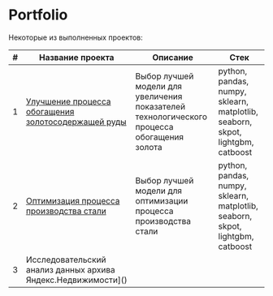 # Portfolio

Некоторые из выполненных проектов:

| # | Название проекта | Описание | Стек
|---|------------------|----------|------
|1|[Улучшение процесса обогащения<br>золотосодержащей руды](https://github.com/EugenPokrova/Portfolio/tree/main/Project_1)|Выбор лучшей модели для увеличения <br> показателей технологического <br> процесса обогащения золота|python, pandas,<br>numpy, sklearn, matplotlib,<br>seaborn, skpot, lightgbm,<br>catboost
|2|[Оптимизация процесса производства стали](https://github.com/EugenPokrova/Portfolio/tree/main/Project_2)|Выбор лучшей модели для<br>оптимизации процесса производства<br> стали|python, pandas,<br>numpy, sklearn, matplotlib,<br>seaborn, skpot, lightgbm,<br>catboost
|3|Исследовательский анализ данных архива Яндекс.Недвижимости]()
